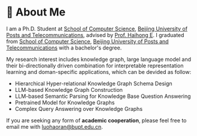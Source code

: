 # 🚩 About Me
I am a Ph.D. Student at [School of Computer Science](https://scs.bupt.edu.cn/), [Beijing University of Posts and Telecommunications](https://www.bupt.edu.cn/), advised by [Prof. Haihong E](https://teacher.bupt.edu.cn/ehaihong/zh_CN/index.htm). I graduated from [School of Computer Science](https://scs.bupt.edu.cn/), [Beijing University of Posts and Telecommunications](https://www.bupt.edu.cn/) with a bachelor's degree. 
<!-- <img src='./images/bupt.png' style='width: 6em;'> -->

My research interest includes knowledge graph, large language model and their bi-directionally driven combination for interpretable representation learning and doman-specific applications, which can be devided as follow:
- Hierarchical Hyper-relational Knowledge Graph Schema Design
- LLM-based Knowledge Graph Construction
- LLM-based Semantic Parsing for Knowledge Base Question Answering
- Pretrained Model for Knowledge Graphs
- Complex Query Answering over Knowledge Graphs

If you are seeking any form of **academic cooperation**, please feel free to email me with [luohaoran@bupt.edu.cn](mailto:luohaoran@bupt.edu.cn)\.
